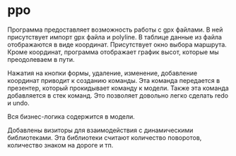 # ppo

Программа предоставляет возможность работы с gpx файлами. В ней присутствует импорт gpx файла и polyline. В таблице данные из файла отображаются в виде координат. Присутствует окно выбора маршрута. Кроме координат, программа отображает график высот, которые мы преодолеваем в пути. 

Нажатия на кнопки формы, удаление, изменение, добавление координат приводит к созданию команды. Эта команда передается в презентер, который прокидывает команду к модели. Также эта команда добавляется в стек команд. Это позволяет довольно легко сделать redo и undo. 

Вся бизнес-логика содержится в модели. 

Добавлены визиторы для взаимодействия с динамическими библиотеками. Эта библиотеки считают количество поворотов, количество знаком на дороге и тп. 
